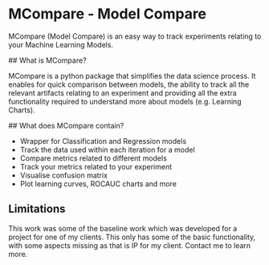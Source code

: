 # MCompare - Model Compare

MCompare (Model Compare) is an easy way to track experiments relating to your Machine Learning Models.


## What is MCompare?

MCompare is a python package that simplifies the data science process. It enables for quick comparison between models, the ability to track all the relevant artifacts relating to an experiment and providing all the extra functionality required to understand more about models (e.g. Learning Charts).


## What does MCompare contain?

* Wrapper for Classification and Regression models
* Track the data used within each iteration for a model
* Compare metrics related to different models
* Track your metrics related to your experiment
* Visualise confusion matrix
* Plot learning curves, ROCAUC charts and more


## Limitations

This work was some of the baseline work which was developed for a project for one of my clients. This only has some of the basic functionality, with some aspects missing as that is IP for my client. Contact me to learn more.